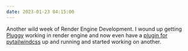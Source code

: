 ```yaml
---
date: 2023-01-23 04:15:00
---
```


Another wild week of Render Engine  Development.  I wound up getting [Pluggy](https://pluggy.readthedocs.io/en/latest/) working in render engine and now even have a [plugin for pytailwindcss](https://github.com/kjaymiller/render-engine-tailwindcss) up and running and started working on another.
